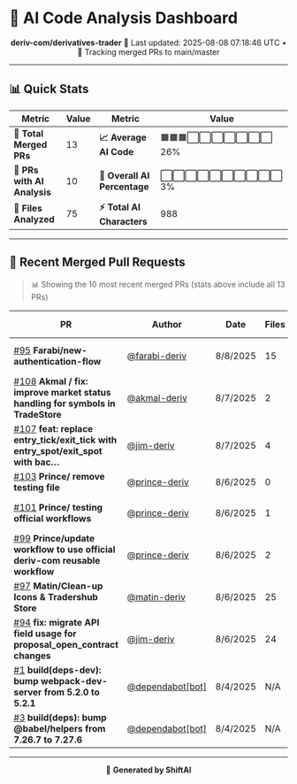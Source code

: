 # 🤖 AI Code Analysis Dashboard

<div align="center">

**deriv-com/derivatives-trader**
📅 Last updated: 2025-08-08 07:18:46 UTC • 🔄 Tracking merged PRs to main/master

</div>

---

## 📊 Quick Stats

| Metric | Value | Metric | Value |
|--------|-------|--------|-------|
| **📁 Total Merged PRs** | 13 | **📈 Average AI Code** | 🟧🟧🟧⬜⬜⬜⬜⬜⬜⬜ 26% |
| **🤖 PRs with AI Analysis** | 10 | **🎯 Overall AI Percentage** | ⬜⬜⬜⬜⬜⬜⬜⬜⬜⬜ 3% |
| **📄 Files Analyzed** | 75 | **⚡ Total AI Characters** | 988 |

---

## 🚀 Recent Merged Pull Requests

> 📊 Showing the 10 most recent merged PRs (stats above include all 13 PRs)

| PR | Author | Date | Files | AI Content | Percentage |
|----|--------|------|-------|------------|------------|
| [#95](#) **Farabi/new-authentication-flow** | [@farabi-deriv](https://github.com/farabi-deriv) | 8/8/2025 | 15 | 0 / 15,160 chars | ⬜⬜⬜⬜⬜⬜⬜⬜⬜⬜⬜⬜⬜⬜⬜   0% |
| [#108](#) **Akmal / fix: improve market status handling for symbols in TradeStore** | [@akmal-deriv](https://github.com/akmal-deriv) | 8/7/2025 | 2 | 0 / 971 chars | ⬜⬜⬜⬜⬜⬜⬜⬜⬜⬜⬜⬜⬜⬜⬜   0% |
| [#107](#) **feat: replace entry_tick/exit_tick with entry_spot/exit_spot with bac…** | [@jim-deriv](https://github.com/jim-deriv) | 8/7/2025 | 4 | 0 / 1,252 chars | ⬜⬜⬜⬜⬜⬜⬜⬜⬜⬜⬜⬜⬜⬜⬜   0% |
| [#103](#) **Prince/ remove testing file** | [@prince-deriv](https://github.com/prince-deriv) | 8/6/2025 | 0 | 0 / 0 chars | ⬜⬜⬜⬜⬜⬜⬜⬜⬜⬜⬜⬜⬜⬜⬜   0% |
| [#101](#) **Prince/ testing official workflows** | [@prince-deriv](https://github.com/prince-deriv) | 8/6/2025 | 1 | 695 / 707 chars | 🟩🟩🟩🟩🟩🟩🟩🟩🟩🟩🟩🟩🟩🟩🟩  98% |
| [#99](#) **Prince/update workflow to use official deriv-com reusable workflow** | [@prince-deriv](https://github.com/prince-deriv) | 8/6/2025 | 2 | 224 / 257 chars | 🟩🟩🟩🟩🟩🟩🟩🟩🟩🟩🟩🟩🟩⬜⬜  87% |
| [#97](#) **Matin/Clean-up Icons & Tradershub Store** | [@matin-deriv](https://github.com/matin-deriv) | 8/6/2025 | 25 | 0 / 1,529 chars | ⬜⬜⬜⬜⬜⬜⬜⬜⬜⬜⬜⬜⬜⬜⬜   0% |
| [#94](#) **fix: migrate API field usage for proposal_open_contract changes** | [@jim-deriv](https://github.com/jim-deriv) | 8/6/2025 | 24 | 0 / 13,107 chars | ⬜⬜⬜⬜⬜⬜⬜⬜⬜⬜⬜⬜⬜⬜⬜   0% |
| [#1](#) **build(deps-dev): bump webpack-dev-server from 5.2.0 to 5.2.1** | [@dependabot[bot]](https://github.com/dependabot[bot]) | 8/4/2025 | N/A | No data | ⬜⬜⬜⬜⬜⬜⬜⬜⬜⬜⬜⬜⬜⬜⬜   0% |
| [#3](#) **build(deps): bump @babel/helpers from 7.26.7 to 7.27.6** | [@dependabot[bot]](https://github.com/dependabot[bot]) | 8/4/2025 | N/A | No data | ⬜⬜⬜⬜⬜⬜⬜⬜⬜⬜⬜⬜⬜⬜⬜   0% |

---

<div align="center">

🚀 **Generated by ShiftAI**

</div>